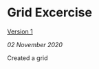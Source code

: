 Grid Excercise
==========================

[Version 1](https://sdowney1999.github.io/john-baskerville/Grid/gridexcercise.html)

*02 November 2020*

Created a grid
